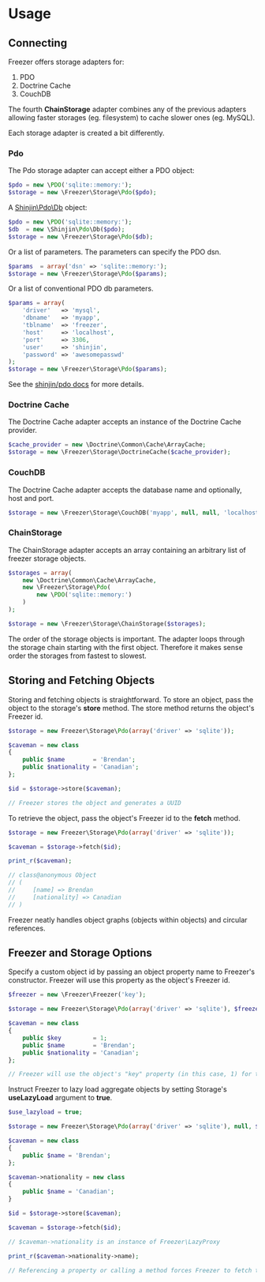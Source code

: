 # Usage

## Connecting
Freezer offers storage adapters for:
1. PDO
2. Doctrine Cache
3. CouchDB

The fourth **ChainStorage** adapter combines any of the previous adapters allowing faster storages (eg. filesystem) to cache slower ones (eg. MySQL).

Each storage adapter is created a bit differently. 

### Pdo
The Pdo storage adapter can accept either a PDO object:
``` php
$pdo = new \PDO('sqlite::memory:');
$storage = new \Freezer\Storage\Pdo($pdo);
```
A [Shinjin\Pdo\Db][link-shinjin-pdo] object:
``` php
$pdo = new \PDO('sqlite::memory:');
$db  = new \Shinjin\Pdo\Db($pdo);
$storage = new \Freezer\Storage\Pdo($db);
```
Or a list of parameters. The parameters can specify the PDO dsn.
``` php
$params  = array('dsn' => 'sqlite::memory:');
$storage = new \Freezer\Storage\Pdo($params);
```
Or a list of conventional PDO db parameters.
``` php
$params = array(
    'driver'   => 'mysql',
    'dbname'   => 'myapp',
    'tblname'  => 'freezer',
    'host'     => 'localhost',
    'port'     => 3306,
    'user'     => 'shinjin',
    'password' => 'awesomepasswd'    
);
$storage = new \Freezer\Storage\Pdo($params);
```
See the [shinjin/pdo docs][link-pdo-docs] for more details.

### Doctrine Cache
The Doctrine Cache adapter accepts an instance of the Doctrine Cache provider.
``` php
$cache_provider = new \Doctrine\Common\Cache\ArrayCache;
$storage = new \Freezer\Storage\DoctrineCache($cache_provider);
```

### CouchDB
The Doctrine Cache adapter accepts the database name and optionally, host and port.
``` php
$storage = new \Freezer\Storage\CouchDB('myapp', null, null, 'localhost', 5984);
```
### ChainStorage
The ChainStorage adapter accepts an array containing an arbitrary list of freezer storage objects.
``` php
$storages = array(
    new \Doctrine\Common\Cache\ArrayCache,
    new \Freezer\Storage\Pdo(
        new \PDO('sqlite::memory:')
    )
);

$storage = new \Freezer\Storage\ChainStorage($storages);
```
The order of the storage objects is important. The adapter loops through the storage chain starting with the first object. Therefore it makes sense order the storages from fastest to slowest.

## Storing and Fetching Objects
Storing and fetching objects is straightforward. To store an object, pass the object to the storage's **store** method. The store method returns the object's Freezer id.
``` php
$storage = new Freezer\Storage\Pdo(array('driver' => 'sqlite'));

$caveman = new class
{
    public $name        = 'Brendan';
    public $nationality = 'Canadian';
};

$id = $storage->store($caveman);

// Freezer stores the object and generates a UUID

```

To retrieve the object, pass the object's Freezer id to the **fetch** method.
``` php
$storage = new Freezer\Storage\Pdo(array('driver' => 'sqlite'));

$caveman = $storage->fetch($id);

print_r($caveman);

// class@anonymous Object
// (
//     [name] => Brendan
//     [nationality] => Canadian
// )
```

Freezer neatly handles object graphs (objects within objects) and circular references.

## Freezer and Storage Options
Specify a custom object id by passing an object property name to Freezer's constructor. Freezer will use this property as the object's Freezer id.
``` php
$freezer = new \Freezer\Freezer('key');

$storage = new Freezer\Storage\Pdo(array('driver' => 'sqlite'), $freezer);

$caveman = new class
{
    public $key         = 1;
    public $name        = 'Brendan';
    public $nationality = 'Canadian';
};

// Freezer will use the object's "key" property (in this case, 1) for the object's id
```

Instruct Freezer to lazy load aggregate objects by setting Storage's **useLazyLoad** argument to **true**. 
``` php
$use_lazyload = true;

$storage = new Freezer\Storage\Pdo(array('driver' => 'sqlite'), null, $use_lazyload);

$caveman = new class
{
    public $name = 'Brendan';
};

$caveman->nationality = new class
{
    public $name = 'Canadian';
}

$id = $storage->store($caveman);

$caveman = $storage->fetch($id);

// $caveman->nationality is an instance of Freezer\LazyProxy

print_r($caveman->nationality->name);

// Referencing a property or calling a method forces Freezer to fetch the (nationality) object from the datastore
```

[link-shinjin-pdo]: https://github.com/shinjin/pdo/
[link-pdo-docs]: https://github.com/shinjin/pdo/blob/master/docs/Usage.md#connecting